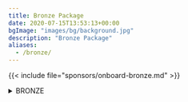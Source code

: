 ```yaml
---
title: Bronze Package
date: 2020-07-15T13:53:13+00:00
bgImage: "images/bg/background.jpg"
description: "Bronze Package"
aliases:
  - /bronze/
---
```


{{< include file="sponsors/onboard-bronze.md" >}}

<details class="bg-color-bronze">
<summary>BRONZE</summary>
{{< include file="sponsors/benefits-bronze.md" >}}
</details>
